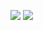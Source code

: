 <p align="left">
  <a href="https://www.instagram.com/brkoelho/" style="text-decoration: none; display: inline-block;">
    <img src="https://img.shields.io/badge/-Instagram-667C4D?style=for-the-badge&logo=instagram&logoColor=FFFFFF"/>
  </a>
  <a href="https://www.linkedin.com/in/brkoelho/" style="text-decoration: none; display: inline-block;">
    <img src="https://img.shields.io/badge/-LinkedIn-8A65B5?style=for-the-badge&logo=linkedin&logoColor=FFFFFF"/>
  </a>
</p>
